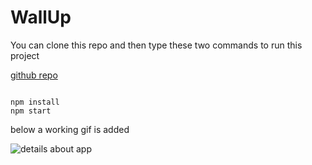 # WallUp

You can clone this repo and then type these two commands to run this project 

[github repo](https://github.com/gat786/electronapp)

```

npm install
npm start

```

below a working gif is added 

![details about app](gifs/working.webp)